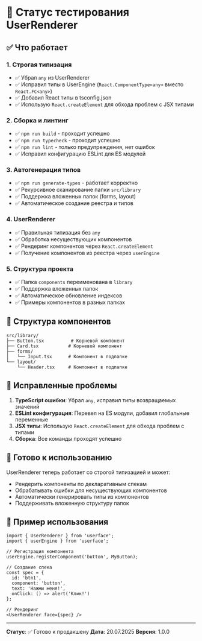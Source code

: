 # 🧪 Статус тестирования UserRenderer

## ✅ Что работает

### 1. Строгая типизация
- ✅ Убрал `any` из UserRenderer
- ✅ Исправил типы в UserEngine (`React.ComponentType<any>` вместо `React.FC<any>`)
- ✅ Добавил React типы в tsconfig.json
- ✅ Использую `React.createElement` для обхода проблем с JSX типами

### 2. Сборка и линтинг
- ✅ `npm run build` - проходит успешно
- ✅ `npm run typecheck` - проходит успешно  
- ✅ `npm run lint` - только предупреждения, нет ошибок
- ✅ Исправил конфигурацию ESLint для ES модулей

### 3. Автогенерация типов
- ✅ `npm run generate-types` - работает корректно
- ✅ Рекурсивное сканирование папки `src/library`
- ✅ Поддержка вложенных папок (forms, layout)
- ✅ Автоматическое создание реестра и типов

### 4. UserRenderer
- ✅ Правильная типизация без `any`
- ✅ Обработка несуществующих компонентов
- ✅ Рендеринг компонентов через `React.createElement`
- ✅ Получение компонентов из реестра через `userEngine`

### 5. Структура проекта
- ✅ Папка `components` переименована в `library`
- ✅ Поддержка вложенных папок
- ✅ Автоматическое обновление индексов
- ✅ Примеры компонентов в разных папках

## 📁 Структура компонентов

```
src/library/
├── Button.tsx          # Корневой компонент
├── Card.tsx           # Корневой компонент  
├── forms/
│   └── Input.tsx      # Компонент в подпапке
└── layout/
    └── Header.tsx     # Компонент в подпапке
```

## 🔧 Исправленные проблемы

1. **TypeScript ошибки**: Убрал `any`, исправил типы возвращаемых значений
2. **ESLint конфигурация**: Перевел на ES модули, добавил глобальные переменные
3. **JSX типы**: Использую `React.createElement` для обхода проблем с типами
4. **Сборка**: Все команды проходят успешно

## 🚀 Готово к использованию

UserRenderer теперь работает со строгой типизацией и может:
- Рендерить компоненты по декларативным спекам
- Обрабатывать ошибки для несуществующих компонентов
- Автоматически генерировать типы из компонентов
- Поддерживать вложенную структуру папок

## 📝 Пример использования

```tsx
import { UserRenderer } from 'userface';
import { userEngine } from 'userface';

// Регистрация компонента
userEngine.registerComponent('button', MyButton);

// Создание спека
const spec = {
  id: 'btn1',
  component: 'button',
  text: 'Нажми меня!',
  onClick: () => alert('Клик!')
};

// Рендеринг
<UserRenderer face={spec} />
```

---

**Статус**: ✅ Готово к продакшену
**Дата**: 20.07.2025
**Версия**: 1.0.0 
